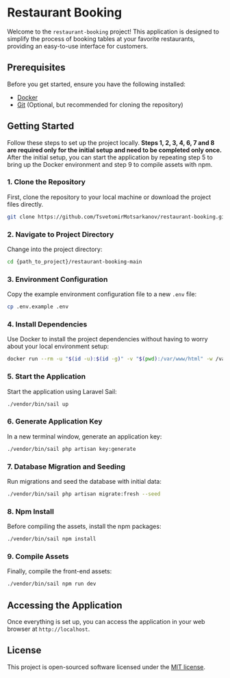 # Restaurant Booking

Welcome to the `restaurant-booking` project! This application is designed to simplify the process of booking tables at your favorite restaurants, providing an easy-to-use interface for customers.

## Prerequisites

Before you get started, ensure you have the following installed:

-   [Docker](https://www.docker.com/get-started)
-   [Git](https://git-scm.com/book/en/v2/Getting-Started-Installing-Git) (Optional, but recommended for cloning the repository)

## Getting Started

Follow these steps to set up the project locally. **Steps 1, 2, 3, 4, 6, 7 and 8 are required only for the initial setup and need to be completed only once.** After the initial setup, you can start the application by repeating step 5 to bring up the Docker environment and step 9 to compile assets with npm.

### 1. Clone the Repository

First, clone the repository to your local machine or download the project files directly.

```bash
git clone https://github.com/TsvetomirMotsarkanov/restaurant-booking.git
```

### 2. Navigate to Project Directory

Change into the project directory:

```bash
cd {path_to_project}/restaurant-booking-main
```

### 3. Environment Configuration

Copy the example environment configuration file to a new `.env` file:

```bash
cp .env.example .env
```

### 4. Install Dependencies

Use Docker to install the project dependencies without having to worry about your local environment setup:

```bash
docker run --rm -u "$(id -u):$(id -g)" -v "$(pwd):/var/www/html" -w /var/www/html laravelsail/php83-composer:latest composer install --ignore-platform-reqs
```

### 5. Start the Application

Start the application using Laravel Sail:

```bash
./vendor/bin/sail up
```

### 6. Generate Application Key

In a new terminal window, generate an application key:

```bash
./vendor/bin/sail php artisan key:generate
```

### 7. Database Migration and Seeding

Run migrations and seed the database with initial data:

```bash
./vendor/bin/sail php artisan migrate:fresh --seed
```

### 8. Npm Install

Before compiling the assets, install the npm packages:

```bash
./vendor/bin/sail npm install
```

### 9. Compile Assets

Finally, compile the front-end assets:

```bash
./vendor/bin/sail npm run dev
```

## Accessing the Application

Once everything is set up, you can access the application in your web browser at `http://localhost`.

## License

This project is open-sourced software licensed under the [MIT license](LICENSE).

